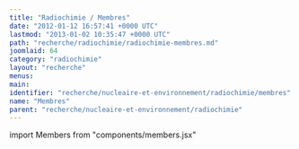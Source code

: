 ```yaml
---
title: "Radiochimie / Membres"
date: "2012-01-12 16:57:41 +0000 UTC"
lastmod: "2013-01-02 10:35:47 +0000 UTC"
path: "recherche/radiochimie/radiochimie-membres.md"
joomlaid: 64
category: "radiochimie"
layout: "recherche"
menus:
main:
identifier: "recherche/nucleaire-et-environnement/radiochimie/membres"
name: "Membres"
parent: "recherche/nucleaire-et-environnement/radiochimie"
---
```


import Members from "components/members.jsx"

<Members group="radiochimie"/>


